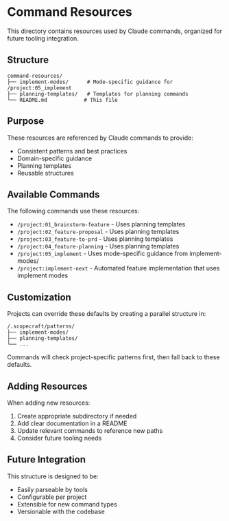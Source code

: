 # Command Resources

This directory contains resources used by Claude commands, organized for future tooling integration.

## Structure

```
command-resources/
├── implement-modes/      # Mode-specific guidance for /project:05_implement
├── planning-templates/   # Templates for planning commands
└── README.md            # This file
```

## Purpose

These resources are referenced by Claude commands to provide:
- Consistent patterns and best practices
- Domain-specific guidance
- Planning templates
- Reusable structures

## Available Commands

The following commands use these resources:
- `/project:01_brainstorm-feature` - Uses planning templates
- `/project:02_feature-proposal` - Uses planning templates
- `/project:03_feature-to-prd` - Uses planning templates 
- `/project:04_feature-planning` - Uses planning templates
- `/project:05_implement` - Uses mode-specific guidance from implement-modes/
- `/project:implement-next` - Automated feature implementation that uses implement modes

## Customization

Projects can override these defaults by creating a parallel structure in:
```
/.scopecraft/patterns/
├── implement-modes/
├── planning-templates/
└── ...
```

Commands will check project-specific patterns first, then fall back to these defaults.

## Adding Resources

When adding new resources:
1. Create appropriate subdirectory if needed
2. Add clear documentation in a README
3. Update relevant commands to reference new paths
4. Consider future tooling needs

## Future Integration

This structure is designed to be:
- Easily parseable by tools
- Configurable per project
- Extensible for new command types
- Versionable with the codebase